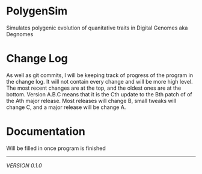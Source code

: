 # PolygenSim
Simulates polygenic evolution of quanitative traits in
Digital Genomes aka Degnomes

# Change Log
As well as git commits, I will be keeping track of progress
of the program in the change log.  It will not contain every
change and will be more high level.  The most recent changes
are at the top, and the oldest ones are at the bottom.
Version A.B.C means that it is the Cth update to the Bth
patch of of the Ath major release.  Most releases will change
B, small tweaks will change C, and a major release will be
change A.

# Documentation
Will be filled in once program is finished

_______________
*VERSION 0.1.0*
